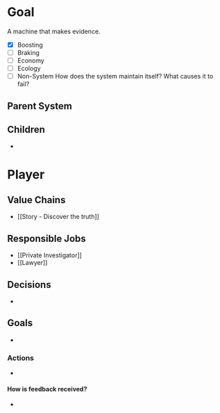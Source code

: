 # Goal
A machine that makes evidence.
- [x] Boosting
- [ ] Braking
- [ ] Economy
- [ ] Ecology
- [ ] Non-System
How does the system maintain itself? What causes it to fail?

## Parent System

## Children
- 
# Player
## Value Chains
- [[Story - Discover the truth]]
## Responsible Jobs
- [[Private Investigator]]
- [[Lawyer]]
## Decisions
- 
## Goals
- 
### Actions
- 
#### How is feedback received?
- 
